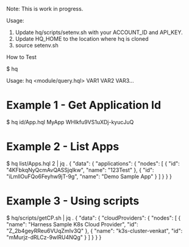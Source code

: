 Note: This is work in progress.

Usage:
1. Update hq/scripts/setenv.sh with your ACCOUNT_ID and API_KEY. 
2. Update HQ_HOME to the location where hq is cloned
3. source setenv.sh 

How to Test

$ hq 

Usage: hq <module/query.hql> VAR1 VAR2 VAR3...

# Example 1 - Get Application Id
$ hq id/App.hql MyApp
WHlkfu9VS1uXDj-kyucJuQ

# Example 2 - List Apps
$ hq list/Apps.hql 2 | jq  .
{
  "data": {
    "applications": {
      "nodes": [
        {
          "id": "4KFbkqNyQcmAvQASSjqIkw",
          "name": "123Test"
        },
        {
          "id": "iLmllOuFQo6Feyhw9jT-9g",
          "name": "Demo Sample App"
        }
      ]
    }
  }
}

# Example 3 - Using scripts

$ hq/scripts/getCP.sh | jq .
{
  "data": {
    "cloudProviders": {
      "nodes": [
        {
          "name": "Harness Sample K8s Cloud Provider",
          "id": "Z_2b4geyRReu6VUqZmIv3Q"
        },
        {
          "name": "k3s-cluster-venkat",
          "id": "mMurjz-dRLCz-9wlRU4NQg"
        }
      ]
    }
  }
}
